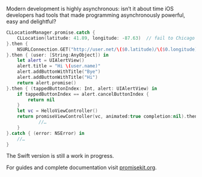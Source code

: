 Modern development is highly asynchronous: isn’t it about time iOS developers had tools that made programming asynchronously powerful, easy and delightful?

```swift
CLLocationManager.promise.catch {
    CLLocation(latitude: 41.89, longitude: -87.63)  // fail to Chicago
}.then {
    NSURLConnection.GET("http://user.net/\($0.latitude)/\($0.longitude)")
}.then { (user: [String:AnyObject]) in
    let alert = UIAlertView()
    alert.title = "Hi \(user.name)"
    alert.addButtonWithTitle("Bye")
    alert.addButtonWithTitle("Hi")
    return alert.promise()
}.then { (tappedButtonIndex: Int, alert: UIAlertView) in
    if tappedButtonIndex == alert.cancelButtonIndex {
        return nil
    }
    let vc = HelloViewController()
    return promiseViewController(vc, animated:true completion:nil).then { (resultFromViewController:AnyObject)
            //…
    }
}.catch { (error: NSError) in
    //…
}
```

The Swift version is still a work in progress.

For guides and complete documentation visit [promisekit.org](http://promisekit.org).
